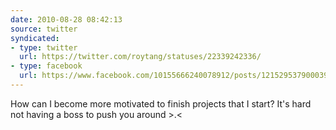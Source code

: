 ```yaml
---
date: 2010-08-28 08:42:13
source: twitter
syndicated:
- type: twitter
  url: https://twitter.com/roytang/statuses/22339242336/
- type: facebook
  url: https://www.facebook.com/10155666240078912/posts/121529537900039
---
```


How can I become more motivated to finish projects that I start? It's hard not having a boss to push you around &gt;.&lt;